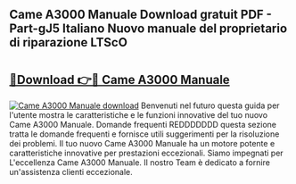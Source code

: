 ## Came A3000 Manuale Download gratuit PDF - Part-gJ5 Italiano Nuovo manuale del proprietario di riparazione LTScO

# <h2><a href="http://dfb0hi.blite.top/?on=Came+A3000+Manuale">🔗Download 👉🔴 Came A3000 Manuale</a></h2>

[![Came A3000 Manuale download](https://i.imgur.com/lujVjoI.png)](http://dfb0hi.blite.top/?on=Came+A3000+Manuale)
Benvenuti nel futuro questa guida per l'utente mostra le caratteristiche e le funzioni innovative del tuo nuovo Came A3000 Manuale. Domande frequenti REDDDDDDD questa sezione tratta le domande frequenti e fornisce utili suggerimenti per la risoluzione dei problemi. Il tuo nuovo Came A3000 Manuale ha un motore potente e caratteristiche innovative per prestazioni eccezionali. Siamo impegnati per L'eccellenza Came A3000 Manuale. Il nostro Team è dedicato a fornire un'assistenza clienti eccezionale.

